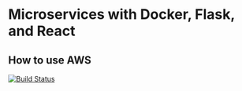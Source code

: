 # Microservices with Docker, Flask, and React

## How to use AWS

[![Build Status](https://travis-ci.org/leapwing/testdriven-app.svg?branch=master)](https://travis-ci.org/leapwing/testdriven-app)
